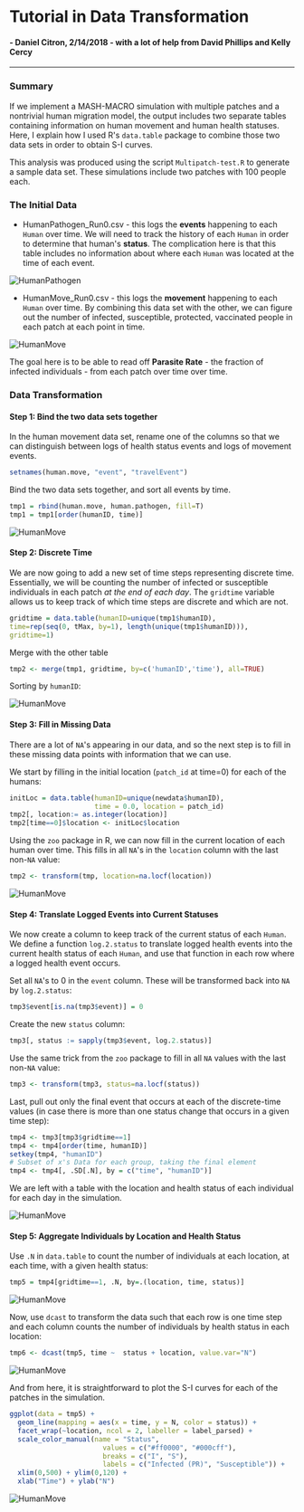# Tutorial in Data Transformation

#### - Daniel Citron, 2/14/2018 - with a lot of help from David Phillips and Kelly Cercy

<dl><hr></dl>

### Summary

If we implement a MASH-MACRO simulation with multiple patches and a nontrivial human migration model, the output includes two separate tables containing information on human movement and human health statuses.  Here, I explain how I used R's `data.table` package to combine those two data sets in order to obtain S-I curves.

This analysis was produced using the script `Multipatch-test.R` to generate a sample data set.  These simulations include two patches with 100 people each.

### The Initial Data

* HumanPathogen_Run0.csv - this logs the **events** happening to each `Human` over time.  We will need to track the history of each `Human` in order to determine that human's **status**.  The complication here is that this table includes no information about where each `Human` was located at the time of each event.

![HumanPathogen](figures/human_pathogen.jpg)

* HumanMove_Run0.csv - this logs the **movement** happening to each `Human` over time.  By combining this data set with the other, we can figure out the number of infected, susceptible, protected, vaccinated people in each patch at each point in time.

![HumanMove](figures/human_move.jpg)

The goal here is to be able to read off **Parasite Rate** - the fraction of infected individuals - from each patch over time  over time.

### Data Transformation


#### Step 1: Bind the two data sets together

In the human movement data set, rename one of the columns so that we can distinguish between logs of health status events and logs of movement events.

```R
setnames(human.move, "event", "travelEvent")
```

Bind the two data sets together, and sort all events by time.

```R
tmp1 = rbind(human.move, human.pathogen, fill=T)
tmp1 = tmp1[order(humanID, time)]
```

![HumanMove](figures/bind.jpg)

#### Step 2: Discrete Time

We are now going to add a new set of time steps representing discrete time. Essentially, we will be counting the number of infected or susceptible individuals in each patch *at the end of each day*.  The `gridtime` variable allows us to keep track of which time steps are discrete and which are not.
```R
gridtime = data.table(humanID=unique(tmp1$humanID),
time=rep(seq(0, tMax, by=1), length(unique(tmp1$humanID))),
gridtime=1)
```

Merge with the other table
```R
tmp2 <- merge(tmp1, gridtime, by=c('humanID','time'), all=TRUE)
```
Sorting by `humanID`:

![HumanMove](figures/gridtimes.jpg)


#### Step 3: Fill in Missing Data
There are a lot of `NA`'s appearing in our data, and so the next step is to fill in these missing data points with information that we can use.

We start by filling in the initial location (`patch_id` at time=0) for each of the humans:
```R
initLoc = data.table(humanID=unique(newdata$humanID),
                     time = 0.0, location = patch_id)
tmp2[, location:= as.integer(location)]
tmp2[time==0]$location <- initLoc$location
```

Using the `zoo` package in R, we can now fill in the current location of each human over time.  This fills in all `NA`'s in the `location` column with the last non-`NA` value:
```R
tmp2 <- transform(tmp, location=na.locf(location))
```
![HumanMove](figures/location_fill.jpg)

#### Step 4: Translate Logged Events into Current Statuses
We now create a column to keep track of the current status of each `Human`.  We define a function `log.2.status` to translate logged health events into the current health status of each `Human`, and use that function in each row where a logged health event occurs.

Set all `NA`'s to 0 in the `event` column.  These will be transformed back into `NA` by `log.2.status`:
```R
tmp3$event[is.na(tmp3$event)] = 0
```
Create the new `status` column:
```R
tmp3[, status := sapply(tmp3$event, log.2.status)]
```
Use the same trick from the `zoo` package to fill in all `NA` values with the last non-`NA` value:
```R
tmp3 <- transform(tmp3, status=na.locf(status))
```

Last, pull out only the final event that occurs at each of the discrete-time values (in case there is more than one status change that occurs in a given time step):
```R
tmp4 <- tmp3[tmp3$gridtime==1]
tmp4 <- tmp4[order(time, humanID)]
setkey(tmp4, "humanID")
# Subset of x's Data for each group, taking the final element
tmp4 <- tmp4[, .SD[.N], by = c("time", "humanID")]
```

We are left with a table with the location and health status of each individual for each day in the simulation.

![HumanMove](figures/tmp4_location_status_v_time.jpg)

#### Step 5: Aggregate Individuals by Location and Health Status
Use `.N` in `data.table` to count the number of individuals at each location, at each time, with a given health status:
```R
tmp5 = tmp4[gridtime==1, .N, by=.(location, time, status)]
```
![HumanMove](figures/tmp5_aggregate.jpg)

Now, use `dcast` to transform the data such that each row is one time step and each column counts the number of individuals by health status in each location:
```R
tmp6 <- dcast(tmp5, time ~  status + location, value.var="N")
```

![HumanMove](figures/tmp6_final.jpg)

And from here, it is straightforward to plot the S-I curves for each of the patches in the simulation.

```R
ggplot(data = tmp5) +
  geom_line(mapping = aes(x = time, y = N, color = status)) +
  facet_wrap(~location, ncol = 2, labeller = label_parsed) +
  scale_color_manual(name = "Status",
                       values = c("#ff0000", "#000cff"),
                       breaks = c("I", "S"),
                       labels = c("Infected (PR)", "Susceptible")) +
  xlim(0,500) + ylim(0,120) +
  xlab("Time") + ylab("N")
```

![HumanMove](figures/SI_curves.jpg)
